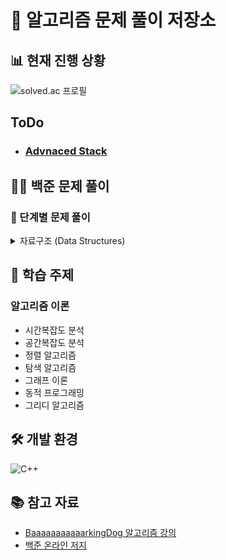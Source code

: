 # 🎯 알고리즘 문제 풀이 저장소

## 📊 현재 진행 상황
![solved.ac 프로필](http://mazassumnida.wtf/api/v2/generate_badge?boj=anximusic7)

## ToDo
- ### [Advnaced Stack](https://blog.encrypted.gg/936)

## 🏃‍♂️ 백준 문제 풀이
### 📁 단계별 문제 풀이
<details>
<summary>자료구조 (Data Structures)</summary>

#### 배열 (Array)
- ✅ [알파벳 개수 세기 (BOJ 10808)](baekjoon/10808.cpp)
- ✅ [배열 테스트](baekjoon/array_test.cpp)

#### 연결 리스트 (Linked List)
- ✅ [에디터 (BOJ 1406)](baekjoon/1406.cpp)
- ✅ [요세푸스 문제 (BOJ 1158)](baekjoon/1158.cpp)

#### 스택 (Stack)
- ✅ [스택 (BOJ 10828)](baekjoon/10828.cpp)
- ✅ [제로 (BOJ 10773)](baekjoon/10773.cpp)
- ✅ [오큰수 (BOJ 17298)](baekjoon/17298.cpp)
</details>

## 🎯 학습 주제
### 알고리즘 이론
- 시간복잡도 분석
- 공간복잡도 분석
- 정렬 알고리즘
- 탐색 알고리즘
- 그래프 이론
- 동적 프로그래밍
- 그리디 알고리즘

## 🛠 개발 환경
![C++](https://img.shields.io/badge/C++-00599C?style=flat-square&logo=c%2B%2B&logoColor=white)

## 📚 참고 자료
- [BaaaaaaaaaaarkingDog 알고리즘 강의](https://blog.encrypted.gg/category/강좌/실전%20알고리즘)
- [백준 온라인 저지](https://www.acmicpc.net/)